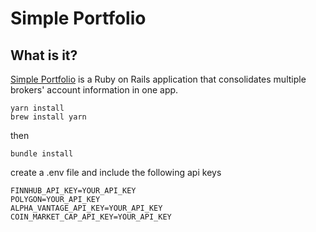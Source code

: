 # Simple Portfolio

## What is it?
[Simple Portfolio](https://single-portfolio.herokuapp.com/) is a Ruby on Rails application that consolidates multiple brokers' account information in one app.

```
yarn install
brew install yarn
```
then


```
bundle install
```
create a .env file and include the following api keys

```
FINNHUB_API_KEY=YOUR_API_KEY
POLYGON=YOUR_API_KEY
ALPHA_VANTAGE_API_KEY=YOUR_API_KEY
COIN_MARKET_CAP_API_KEY=YOUR_API_KEY
```
